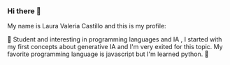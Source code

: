 ### Hi there 👋
My name is Laura Valeria Castillo and this is my profile:

  🌱 Student and interesting in programming languages and IA , I started with my first concepts about generative IA and I'm very exited for this topic.
  My favorite programming language is javascript but I'm learned python. 🌱
<!--
**1609033alumno/1609033alumno** is a ✨ _special_ ✨ repository because its `README.md` (this file) appears on your GitHub profile.

Here are some ideas to get you started:

- 🔭 I’m currently working on ...
- 🌱 I’m currently learning ...
- 👯 I’m looking to collaborate on ...
- 🤔 I’m looking for help with ...
- 💬 Ask me about ...
- 📫 How to reach me: ...
- 😄 Pronouns: ...
- ⚡ Fun fact: ...
-->
